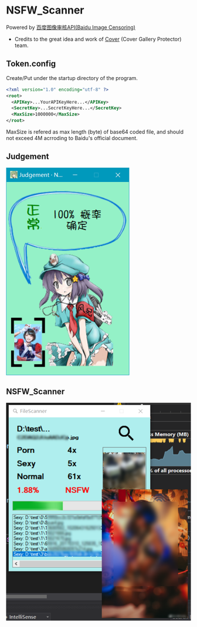 # NSFW_Scanner
Powered by [百度图像审核API(Baidu Image Censoring)](https://ai.baidu.com/tech/imagecensoring)
- Credits to the great idea and work of [Cover](http://coverapp.me/) (Cover Gallery Protector) team.

## Token.config
  Create/Put under the startup directory of the program.
  ```XML
  <?xml version="1.0" encoding="utf-8" ?>
  <root>
    <APIKey>...YourAPIKeyHere...</APIKey>
    <SecretKey>...SecretKeyHere...</SecretKey>
    <MaxSize>1000000</MaxSize>
  </root>
  ```
  MaxSize is refered as max length (byte) of base64 coded file, and should not exceed 4M acrroding to Baidu's official document.

## Judgement
![Judgement](Screenshot/1.PNG)

## NSFW_Scanner

![NSFW_Scanner](Screenshot/4.PNG)
